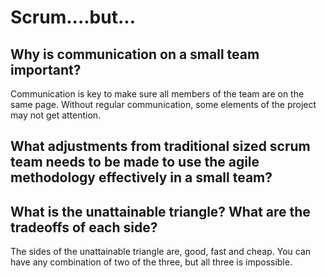 # Scrum....but...

## Why is communication on a small team important?
Communication is key to make sure all members of the team are on the same page. Without regular communication, some elements of the project may not get attention.

## What adjustments from traditional sized scrum team needs to be made to use the agile methodology effectively in a small team?


## What is the unattainable triangle? What are the tradeoffs of each side?

The sides of the unattainable triangle are, good, fast and cheap. You can have any combination of two of the three, but all three is impossible.